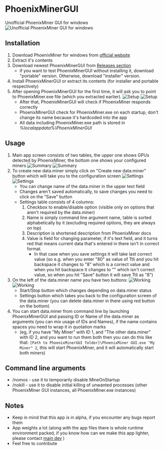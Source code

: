 # PhoenixMinerGUI

Unofficial PhoenixMiner GUI for windows
![Unofficial PhoenixMiner GUI for windows](/src/main/resources/icon.png?raw=true "Unofficial PhoenixMiner GUI for windows")

## Installation

1. Download PhoenixMiner for windows from [official website](https://phoenixminer.org)
2. Extract it's contents
3. Download newest PhoenixMinerGUI from [Releases section](https://github.com/KamilKurde/PhoenixMinerGUI/releases)
	* if you want to test PhoenixMinerGUI without installing it, download "portable" version. Otherwise, download "installer" version.
4. Install PhoenixMinerGUI or extract its contents (for installer and portable respectively)
5. After opening PhoenixMinerGUI for the first time, it will ask you to point to PhoenixMiner.exe file (which you extracted earlier).
   ![Setup](../assets/Setup.jpg?raw=true#gh-light-mode-only)
   ![Setup](../assets/Setup-dark.png?raw=true#gh-dark-mode-only)
	* After that, PhoenixMinerGUI will check if PhoenixMiner responds correctly
	* PhoenixMinerGUI check for PhoenixMiner.exe on each startup, don't change its name because it's hardcoded into the app
	* All data including PhoenixMiner.exe path is stored in *%localappdata%\PhoenixMinerGUI*

## Usage

1. Main app screen consists of two tables, the upper one shows GPUs detected by PhoenixMiner, the bottom one shows your configured miners
   ![Summary](../assets/Summary.png?raw=true#gh-light-mode-only)
   ![Summary](../assets/Summary-dark.png?raw=true#gh-dark-mode-only)
3. To create new data.miner simply click on "Create new data.miner" button which will take you to the configuration screen
   ![Settings](../assets/Settings.png?raw=true#gh-light-mode-only)
   ![Settings](../assets/Settings-dark.png?raw=true#gh-dark-mode-only)
	* You can change name of the data.miner in the upper text field
	* Changes aren't saved automatically, to save changes you need to click on the "Save" button
	* Settings table consists of 4 columns:
		1. Checkbox to enable/disable option (visible only on options that aren't required by the data.miner)
		2. Name is simply command line argument name, table is sorted alphabetically by it (excluding required options, they are always on top)
		3. Description is shortened description from PhoenixMiner docs
		4. Value is field for changing parameter, if it's text field, and it turns red that means current data that's entered in there isn't in correct format.
			* In that case when you save settings it will take last correct value (so e.g. when you enter "80" as value of Ttli and you hit backspace it changes to "8" which is a correct value and when you hit backspace it changes to "" which isn't correct value, so when you hit "Save" button it will save Ttli as "8")
4. On the left of the data.miner name you have two buttons:
   ![Working](../assets/Working.png?raw=true#gh-light-mode-only)
   ![Working](../assets/Working-dark.png?raw=true#gh-dark-mode-only)
	* Start/Stop button which changes depending on data.miner status
	* Settings button which takes you back to the configuration screen of the data.miner (you can delete data.miner in there using red button on the bottom)
5. You can start data.miner from command line by launching PhoenixMinerGUI and passing ID or Name of the data.miner as arguments (you can mix usage of IDs and Names), if the name contains spaces you need to wrap it in quotation marks
	* (eg, if you have "My Miner" with ID 1, and "The other data.miner" with ID 2, and you want to run them both then you can do this like that: `[Path to PhoenixMinerGUI folder]\PhoenixMiner GUI.exe "My Miner" 2`, this will start PhoenixMiner, and it will automatically start both miners)

## Command line arguments

* /nomos - use it to temporarily disable MineOnStartup
* /nokill - use it to disable initial killing of unwanted processes (other PhoenixMiner GUI instances, all PhoenixMiner.exe instances)

## Notes

* Keep in mind that this app is in alpha, if you encounter any bugs report them
* App weights a lot (along with the app files there is whole runtime environment packed, if you know how can we make this app lighter, please contact [main dev](https://github.com/KamilKurde) )
* Feel free to contribute

